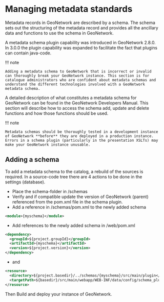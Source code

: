 # Managing metadata standards

Metadata records in GeoNetwork are described by a schema. The schema sets out the structuring of the metadata record and provides all the ancillary data and functions to use the schema in GeoNetwork.

A metadata schema plugin capability was introduced in GeoNetwork 2.8.0. In 3.0.0 the plugin capability was expanded to facilitate the fact that plugins can contain java-code.

!!! note

    Adding a metadata schema to GeoNetwork that is incorrect or invalid can thoroughly break your GeoNetwork instance. This section is for catalogue administrators who are confident about metadata schemas and understand the different technologies involved with a GeoNetwork metadata schema.


A detailed description of what constitutes a metadata schema for GeoNetwork can be found in the GeoNetwork Developers Manual. This section will describe how to access the schema add, update and delete functions and how those functions should be used.

!!! note

    Metadata schemas should be thoroughly tested in a development instance of GeoNetwork **before** they are deployed in a production instance. Errors in a schema plugin (particularly in the presentation XSLTs) may make your GeoNetwork instance unusable.


## Adding a schema

To add a metadata schema to the catalog, a rebuild of the sources is required. In a source-code tree there are 4 actions to be done in the settings (database).

-   Place the schema-folder in /schemas
-   Verify and if compatible update the version of GeoNetwork (parent) referenced from the pom.xml file in the schema plugin.
-   Add a reference in /schemas/pom.xml to the newly added schema

``` xml
<module>{myschema}</module>
```

-   Add references to the newly added schema in /web/pom.xml

``` xml
<dependency>
  <groupId>${project.groupId}</groupId>
  <artifactId>{myschema}</artifactId>
  <version>${project.version}</version>
</dependency>
```

-   and

``` xml
<resource>
  <directory>${project.basedir}/../schemas/{myschema}/src/main/plugin</directory>
  <targetPath>${basedir}/src/main/webapp/WEB-INF/data/config/schema_plugins</targetPath>
</resource>
```

Then Build and deploy your instance of GeoNetwork.
